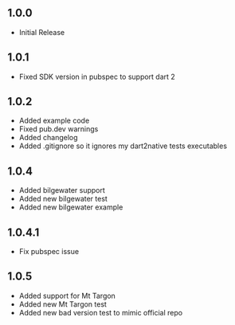 ## 1.0.0

- Initial Release

## 1.0.1

- Fixed SDK version in pubspec to support dart 2

## 1.0.2

- Added example code
- Fixed pub.dev warnings
- Added changelog
- Added .gitignore so it ignores my dart2native tests executables

## 1.0.4

- Added bilgewater support
- Added new bilgewater test
- Added new bilgewater example

## 1.0.4.1

- Fix pubspec issue

## 1.0.5

- Added support for Mt Targon
- Added new Mt Targon test
- Added new bad version test to mimic official repo
